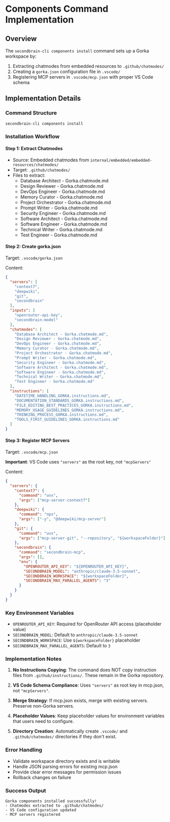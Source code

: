# Components Command Implementation

## Overview

The `secondbrain-cli components install` command sets up a Gorka workspace by:
1. Extracting chatmodes from embedded resources to `.github/chatmodes/`
2. Creating a `gorka.json` configuration file in `.vscode/`
3. Registering MCP servers in `.vscode/mcp.json` with proper VS Code schema

## Implementation Details

### Command Structure
```
secondbrain-cli components install
```

### Installation Workflow

#### Step 1: Extract Chatmodes
- Source: Embedded chatmodes from `internal/embedded/embedded-resources/chatmodes/`
- Target: `.github/chatmodes/`
- Files to extract:
  - Database Architect - Gorka.chatmode.md
  - Design Reviewer - Gorka.chatmode.md
  - DevOps Engineer - Gorka.chatmode.md
  - Memory Curator - Gorka.chatmode.md
  - Project Orchestrator - Gorka.chatmode.md
  - Prompt Writer - Gorka.chatmode.md
  - Security Engineer - Gorka.chatmode.md
  - Software Architect - Gorka.chatmode.md
  - Software Engineer - Gorka.chatmode.md
  - Technical Writer - Gorka.chatmode.md
  - Test Engineer - Gorka.chatmode.md

#### Step 2: Create gorka.json
Target: `.vscode/gorka.json`

Content:
```json
{
  "servers": [
    "context7",
    "deepwiki", 
    "git",
    "secondbrain"
  ],
  "inputs": [
    "openrouter-api-key",
    "secondbrain-model"
  ],
  "chatmodes": [
    "Database Architect - Gorka.chatmode.md",
    "Design Reviewer - Gorka.chatmode.md",
    "DevOps Engineer - Gorka.chatmode.md", 
    "Memory Curator - Gorka.chatmode.md",
    "Project Orchestrator - Gorka.chatmode.md",
    "Prompt Writer - Gorka.chatmode.md",
    "Security Engineer - Gorka.chatmode.md",
    "Software Architect - Gorka.chatmode.md",
    "Software Engineer - Gorka.chatmode.md",
    "Technical Writer - Gorka.chatmode.md",
    "Test Engineer - Gorka.chatmode.md"
  ],
  "instructions": [
    "DATETIME_HANDLING_GORKA.instructions.md",
    "DOCUMENTATION_STANDARDS_GORKA.instructions.md",
    "FILE_EDITING_BEST_PRACTICES_GORKA.instructions.md", 
    "MEMORY_USAGE_GUIDELINES_GORKA.instructions.md",
    "THINKING_PROCESS_GORKA.instructions.md",
    "TOOLS_FIRST_GUIDELINES_GORKA.instructions.md"
  ]
}
```

#### Step 3: Register MCP Servers
Target: `.vscode/mcp.json`

**Important**: VS Code uses `"servers"` as the root key, not `"mcpServers"`

Content:
```json
{
  "servers": {
    "context7": {
      "command": "uvx",
      "args": ["mcp-server-context7"]
    },
    "deepwiki": {
      "command": "npx", 
      "args": ["-y", "@deepwiki/mcp-server"]
    },
    "git": {
      "command": "uvx",
      "args": ["mcp-server-git", "--repository", "${workspaceFolder}"]
    },
    "secondbrain": {
      "command": "secondbrain-mcp",
      "args": [],
      "env": {
        "OPENROUTER_API_KEY": "${OPENROUTER_API_KEY}",
        "SECONDBRAIN_MODEL": "anthropic/claude-3.5-sonnet",
        "SECONDBRAIN_WORKSPACE": "${workspaceFolder}",
        "SECONDBRAIN_MAX_PARALLEL_AGENTS": "3"
      }
    }
  }
}
```

### Key Environment Variables
- `OPENROUTER_API_KEY`: Required for OpenRouter API access (placeholder value)
- `SECONDBRAIN_MODEL`: Default to `anthropic/claude-3.5-sonnet`
- `SECONDBRAIN_WORKSPACE`: Use `${workspaceFolder}` placeholder
- `SECONDBRAIN_MAX_PARALLEL_AGENTS`: Default to `3`

### Implementation Notes

1. **No Instructions Copying**: The command does NOT copy instruction files from `.github/instructions/`. These remain in the Gorka repository.

2. **VS Code Schema Compliance**: Uses `"servers"` as root key in mcp.json, not `"mcpServers"`.

3. **Merge Strategy**: If mcp.json exists, merge with existing servers. Preserve non-Gorka servers.

4. **Placeholder Values**: Keep placeholder values for environment variables that users need to configure.

5. **Directory Creation**: Automatically create `.vscode/` and `.github/chatmodes/` directories if they don't exist.

### Error Handling
- Validate workspace directory exists and is writable
- Handle JSON parsing errors for existing mcp.json
- Provide clear error messages for permission issues
- Rollback changes on failure

### Success Output
```
Gorka components installed successfully!
- Chatmodes extracted to .github/chatmodes/
- VS Code configuration updated
- MCP servers registered
```
